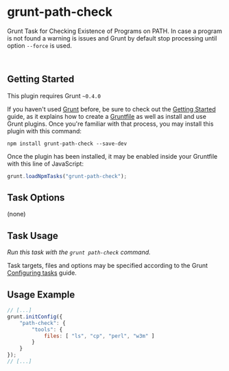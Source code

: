 
# grunt-path-check

Grunt Task for Checking Existence of Programs on PATH.
In case a program is not found a warning is issues and
Grunt by default stop processing until option `--force` is used.

<p/>
<img src="https://nodei.co/npm/grunt-path-check.png?downloads=true&stars=true" alt=""/>

<p/>
<img src="https://david-dm.org/rse/grunt-path-check.png" alt=""/>


## Getting Started

This plugin requires Grunt `~0.4.0`

If you haven't used [Grunt](http://gruntjs.com/)
before, be sure to check out the [Getting
Started](http://gruntjs.com/getting-started) guide, as it explains how
to create a [Gruntfile](http://gruntjs.com/sample-gruntfile) as well as
install and use Grunt plugins. Once you're familiar with that process,
you may install this plugin with this command:

```shell
npm install grunt-path-check --save-dev
```

Once the plugin has been installed, it may be enabled inside your
Gruntfile with this line of JavaScript:

```js
grunt.loadNpmTasks("grunt-path-check");
```

## Task Options

(none)

## Task Usage

_Run this task with the `grunt path-check` command._

Task targets, files and options may be specified according to the Grunt
[Configuring tasks](http://gruntjs.com/configuring-tasks) guide.

## Usage Example

```js
// [...]
grunt.initConfig({
    "path-check": {
        "tools": {
            files: [ "ls", "cp", "perl", "w3m" ]
        }
    }
});
// [...]
```

